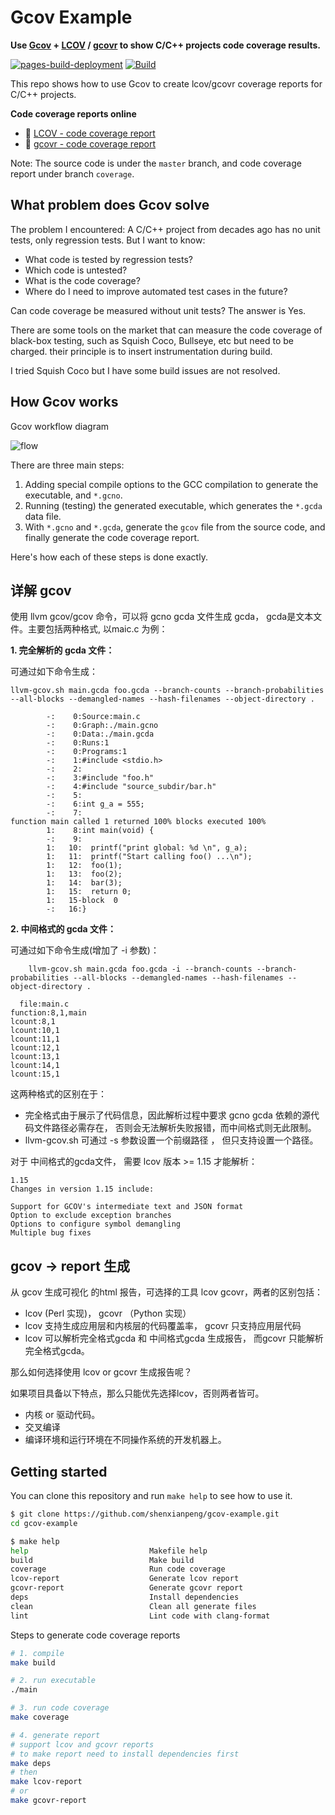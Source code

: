 # Gcov Example

**Use [Gcov](https://gcc.gnu.org/onlinedocs/gcc/Gcov.html) + [LCOV](https://github.com/linux-test-project/lcov) / [gcovr](https://github.com/gcovr/gcovr) to show C/C++ projects code coverage results.**

[![pages-build-deployment](https://github.com/shenxianpeng/gcov-example/actions/workflows/pages/pages-build-deployment/badge.svg)](https://github.com/shenxianpeng/gcov-example/actions/workflows/pages/pages-build-deployment) [![Build](https://github.com/shenxianpeng/gcov-example/actions/workflows/build.yml/badge.svg)](https://github.com/shenxianpeng/gcov-example/actions/workflows/build.yml)

This repo shows how to use Gcov to create lcov/gcovr coverage reports for C/C++ projects.

**Code coverage reports online**

* 📄 [LCOV - code coverage report](https://shenxianpeng.github.io/gcov-example/lcov-report/index.html)
* 📄 [gcovr - code coverage report](https://shenxianpeng.github.io/gcov-example/gcovr-report/coverage.html)

Note: The source code is under the `master` branch, and code coverage report under branch `coverage`.

## What problem does Gcov solve

The problem I encountered: A C/C++ project from decades ago has no unit tests, only regression tests. But I want to know:

* What code is tested by regression tests? 
* Which code is untested?
* What is the code coverage? 
* Where do I need to improve automated test cases in the future?

Can code coverage be measured without unit tests? The answer is Yes.

There are some tools on the market that can measure the code coverage of black-box testing, such as Squish Coco, Bullseye, etc but need to be charged. their principle is to insert instrumentation during build.

I tried Squish Coco but I have some build issues are not resolved.

## How Gcov works

Gcov workflow diagram

![flow](img/gcov-flow.jpg)

There are three main steps:

1. Adding special compile options to the GCC compilation to generate the executable, and `*.gcno`.
2. Running (testing) the generated executable, which generates the `*.gcda` data file.
3. With `*.gcno` and `*.gcda`, generate the `gcov` file from the source code, and finally generate the code coverage report.

Here's how each of these steps is done exactly.

## 详解 gcov

使用 llvm gcov/gcov 命令，可以将 gcno gcda 文件生成 gcda， gcda是文本文件。主要包括两种格式, 以maic.c 为例：

**1. 完全解析的 gcda 文件：**

可通过如下命令生成：

```
llvm-gcov.sh main.gcda foo.gcda --branch-counts --branch-probabilities --all-blocks --demangled-names --hash-filenames --object-directory .
```

```
        -:    0:Source:main.c
        -:    0:Graph:./main.gcno
        -:    0:Data:./main.gcda
        -:    0:Runs:1
        -:    0:Programs:1
        -:    1:#include <stdio.h>
        -:    2:
        -:    3:#include "foo.h"
        -:    4:#include "source_subdir/bar.h"
        -:    5:
        -:    6:int g_a = 555;
        -:    7:
function main called 1 returned 100% blocks executed 100%
        1:    8:int main(void) {
        -:    9:
        1:   10:  printf("print global: %d \n", g_a);
        1:   11:  printf("Start calling foo() ...\n");
        1:   12:  foo(1);
        1:   13:  foo(2);
        1:   14:  bar(3);
        1:   15:  return 0;
        1:   15-block  0
        -:   16:}
```

**2. 中间格式的 gcda 文件：**

可通过如下命令生成(增加了 -i 参数)：

```
	llvm-gcov.sh main.gcda foo.gcda -i --branch-counts --branch-probabilities --all-blocks --demangled-names --hash-filenames --object-directory .
```

```
  file:main.c
function:8,1,main
lcount:8,1
lcount:10,1
lcount:11,1
lcount:12,1
lcount:13,1
lcount:14,1
lcount:15,1
```

这两种格式的区别在于： 

- 完全格式由于展示了代码信息，因此解析过程中要求 gcno gcda 依赖的源代码文件路径必需存在， 否则会无法解析失败报错，而中间格式则无此限制。
- llvm-gcov.sh 可通过 -s 参数设置一个前缀路径 ， 但只支持设置一个路径。

对于 中间格式的gcda文件， 需要 lcov 版本 >= 1.15 才能解析：

```
1.15
Changes in version 1.15 include:

Support for GCOV's intermediate text and JSON format
Option to exclude exception branches
Options to configure symbol demangling
Multiple bug fixes
```

## gcov -> report 生成

从 gcov 生成可视化 的html 报告，可选择的工具 lcov gcovr，两者的区别包括：

- lcov (Perl 实现)， gcovr （Python 实现）
- lcov 支持生成应用层和内核层的代码覆盖率， gcovr 只支持应用层代码
- lcov 可以解析完全格式gcda 和 中间格式gcda 生成报告， 而gcovr 只能解析完全格式gcda。

那么如何选择使用 lcov or gcovr 生成报告呢？

如果项目具备以下特点，那么只能优先选择lcov，否则两者皆可。

- 内核 or 驱动代码。
- 交叉编译
- 编译环境和运行环境在不同操作系统的开发机器上。
  


## Getting started

You can clone this repository and run `make help` to see how to use it.

```bash
$ git clone https://github.com/shenxianpeng/gcov-example.git
cd gcov-example

$ make help
help                           Makefile help
build                          Make build
coverage                       Run code coverage
lcov-report                    Generate lcov report
gcovr-report                   Generate gcovr report
deps                           Install dependencies
clean                          Clean all generate files
lint                           Lint code with clang-format
```

Steps to generate code coverage reports

```bash
# 1. compile
make build

# 2. run executable
./main

# 3. run code coverage
make coverage

# 4. generate report
# support lcov and gcovr reports
# to make report need to install dependencies first
make deps
# then
make lcov-report
# or
make gcovr-report
```
